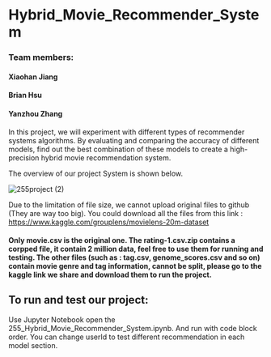 # Hybrid_Movie_Recommender_System
### Team members:
  #### Xiaohan Jiang
  #### Brian Hsu
  #### Yanzhou Zhang
  
In this project, we will experiment with different types of recommender systems algorithms. By evaluating and comparing the accuracy of different models, find out the best combination of these models to create a high-precision hybrid movie recommendation system. 

The overview of our project System is shown below.

![255project (2)](https://user-images.githubusercontent.com/42012316/99862686-880e9580-2b4f-11eb-8e74-fb33e70e87c0.jpeg)


Due to the limitation of file size, we cannot upload original files to github (They are way too big). You could download all the files from this link : 
https://www.kaggle.com/grouplens/movielens-20m-dataset

#### Only movie.csv is the original one. The rating-1.csv.zip contains a corpped file, it contain 2 million data, feel free to use them for running and testing. The other files (such as : tag.csv, genome_scores.csv and so on) contain movie genre and tag information, cannot be split, please go to the kaggle link we share and download them to run the project.


## To run and test our project:
Use Jupyter Notebook open the 255_Hybrid_Movie_Recommender_System.ipynb. And run with code block order. You can change userId to test different recommendation in each model section.
